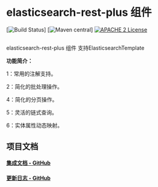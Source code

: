 # elasticsearch-rest-plus 组件
[![Build Status](https://api.travis-ci.org/com.gtihub.xphsc/elasticsearch-rest-plus.svg?branch=master)]
 [![Maven central](https://maven-badges.herokuapp.com/maven-central/com.github.xphsc/elasticsearch-rest-plus/badge.svg)]
[![APACHE 2 License](https://img.shields.io/badge/license-Apache2-blue.svg?style=flat)](LICENSE)
 
##
elasticsearch-rest-plus 组件 支持ElasticsearchTemplate



**功能简介：**

1：常用的注解支持。

2：简化的批处理操作。

4：简化的分页操作。

5：灵活的链式查询。

6：实体属性动态映射。
## 项目文档


#### [集成文档 - GitHub](https://github.com/xphsc/elasticsearch-rest-plus/wiki)
#### [更新日志 - GitHub](https://github.com/xphsc/easyjdbc/wiki/changelog)


